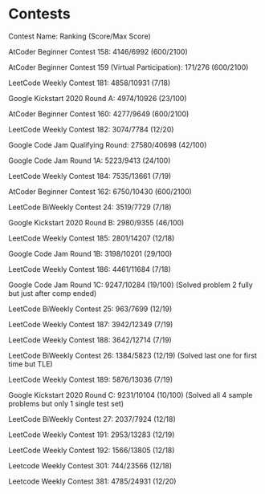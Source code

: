 # Contests
Contest Name: Ranking (Score/Max Score)

AtCoder Beginner Contest 158: 4146/6992 (600/2100)

AtCoder Beginner Contest 159 (Virtual Participation): 171/276 (600/2100)

LeetCode Weekly Contest 181: 4858/10931 (7/18)

Google Kickstart 2020 Round A: 4974/10926 (23/100)

AtCoder Beginner Contest 160: 4277/9649 (600/2100)

LeetCode Weekly Contest 182: 3074/7784 (12/20)

Google Code Jam Qualifying Round: 27580/40698 (42/100)

Google Code Jam Round 1A: 5223/9413 (24/100)

LeetCode Weekly Contest 184: 7535/13661 (7/19)

AtCoder Beginner Contest 162: 6750/10430 (600/2100)

LeetCode BiWeekly Contest 24: 3519/7729 (7/18)

Google Kickstart 2020 Round B: 2980/9355 (46/100)

LeetCode Weekly Contest 185: 2801/14207 (12/18)

Google Code Jam Round 1B: 3198/10201 (29/100)

LeetCode Weekly Contest 186: 4461/11684 (7/18)

Google Code Jam Round 1C: 9247/10284 (19/100) (Solved problem 2 fully but just after comp ended)

LeetCode BiWeekly Contest 25: 963/7699 (12/19)

LeetCode Weekly Contest 187: 3942/12349 (7/19)

LeetCode Weekly Contest 188: 3642/12714 (7/19)

LeetCode BiWeekly Contest 26: 1384/5823 (12/19) (Solved last one for first time but TLE)

LeetCode Weekly Contest 189: 5876/13036 (7/19)

Google Kickstart 2020 Round C: 9231/10104 (10/100) (Solved all 4 sample problems but only 1 single test set)

LeetCode BiWeekly Contest 27: 2037/7924 (12/18)

LeetCode Weekly Contest 191: 2953/13283 (12/19)

LeetCode Weekly Contest 192: 1566/13805 (12/18)

Leetcode Weekly Contest 301: 744/23566 (12/18)

Leetcode Weekly Contest 381: 4785/24931 (12/20)
